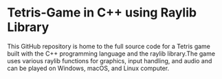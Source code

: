 # Tetris-Game in C++ using Raylib Library
This GitHub repository is home to the full source code for a Tetris game built with the C++ programming language and the raylib library.The game uses various raylib functions for graphics, input handling, and audio and can be played on Windows, macOS, and Linux computer.

